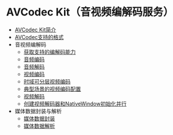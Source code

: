 # AVCodec Kit（音视频编解码服务）

- [AVCodec Kit简介](avcodec-kit-intro.md)
- [AVCodec支持的格式](avcodec-support-formats.md)
- 音视频编解码<!--audio-video-codec-->
  - [获取支持的编解码能力](obtain-supported-codecs.md)
  - [音频编码](audio-encoding.md)
  - [音频解码](audio-decoding.md)
  - [视频编码](video-encoding.md)
  - [时域可分层视频编码](video-encoding-temporal-scalability.md)
  - [典型场景的视频编码配置](video-encoding-configuration-typical-scenarios.md)
  - [视频解码](video-decoding.md)
  - [创建视频解码器和NativeWindow初始化并行](parallel-decoding-nativeWindow.md)
- 媒体数据封装与解析<!--file-muxing-demuxing-->
  - [媒体数据封装](audio-video-muxer.md)
  - [媒体数据解析](audio-video-demuxer.md)

